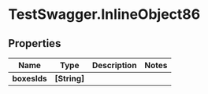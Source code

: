 # TestSwagger.InlineObject86

## Properties

Name | Type | Description | Notes
------------ | ------------- | ------------- | -------------
**boxesIds** | **[String]** |  | 


